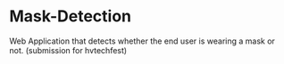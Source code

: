# Mask-Detection
Web Application that detects whether the end user is wearing a mask or not. (submission for hvtechfest)
